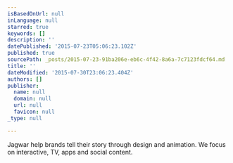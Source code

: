 ```yaml
---
isBasedOnUrl: null
inLanguage: null
starred: true
keywords: []
description: ''
datePublished: '2015-07-23T05:06:23.102Z'
published: true
sourcePath: _posts/2015-07-23-91ba206e-eb6c-4f42-8a6a-7c7123fdcf64.md
title: ''
dateModified: '2015-07-30T23:06:23.404Z'
authors: []
publisher:
  name: null
  domain: null
  url: null
  favicon: null
_type: null

---
```

Jagwar help brands tell their story through design and animation. We focus on interactive, TV, apps and social content.